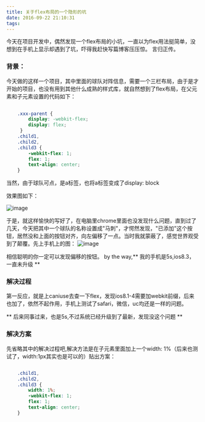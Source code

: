 ```yaml
---
title: 关于flex布局的一个隐形的坑
date: 2016-09-22 21:10:31
tags:
---
```

今天在项目开发中，偶然发现一个flex布局的小坑，一直以为flex用法挺简单，没想到在手机上显示却遇到了坑，吓得我赶快写篇博客压压惊。
言归正传。
### 背景：
 今天做的这样一个项目，其中里面的球队对阵信息，需要一个三栏布局，由于是才开始的项目，也没有用到其他什么成熟的样式库，就自然想到了flex布局，在父元素和子元素设置的代码如下：
 
 ``` css
     
     .xxx-parent {
         display: -webkit-flex;
         display: flex;
      }
     .child1,
     .child2,
     .child3 {
         -webkit-flex: 1;
         flex: 1;
         text-align: center;
     }
 
 ```
 
 当然，由于球队可点，是a标签，也将a标签变成了display: block
 
 效果图如下：
 
![image](http://chuantu.biz/t5/35/1474549369x1032300878.png)


于是，就这样愉快的写好了，在电脑里chrome里面也没发现什么问题，直到过了几天，今天把其中一个球队的名称设置成"马刺"，才愕然发现，"已添加"这个按钮，居然没和上面的按钮对齐，向左偏移了一点。当时我就蒙蔽了，感觉世界观受到了颠覆。先上手机上的图：
![image](http://chuantu.biz/t5/35/1474550059x1032300878.png)

相信聪明的你一定可以发现偏移的按钮。
by the way,** 我的手机是5s,ios8.3，一直未升级 **

### 解决过程
第一反应，就是上caniuse去查一下flex，发现ios8.1-4需要加webkit前缀，后来也加了，依然不起作用，手机上测试了safari，微信，uc均还是一样的问题。

** 后来同事过来，也是5s,不过系统已经升级到了最新，发现没这个问题 **

### 解决方案
先省略其中的解决过程吧,解决方法是在子元素里面加上一个width: 1%（后来也测试了，width:1px其实也是可以的）贴出方案：

``` css

    .child1,
    .child2,
    .child3 {
        width: 1%;
        -webkit-flex: 1;
        flex: 1;
        text-align: center;
    }
```
